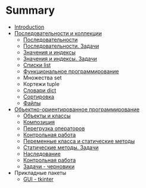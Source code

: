 # Summary

* [Introduction](README.md)
* [Последовательности и коллекции](chapter_seq/README.md)
  * [Последовательности](chapter_seq/1-seq.md)
  * [Последовательности. Задачи](chapter_seq/1-seq-tasks.md)
  * [Значения и индексы](chapter_seq/2-enum.md)
  * [Значения и индексы. Задачи](chapter_seq/2-enum-tasks.md)
  * [Списки list](chapter_seq/3-list.md)
  * [Функциональное программирование](chapter_seq/4-map.md)
  * Множества set
  * Кортежи tuple
  * [Словари dict](chapter_seq/7-dict.md)
  * [Сортировка](chapter_seq/8-sort.md)
  * [Файлы](chapter_seq/9-file.md)
* [Объектно-ориентированное программирование](chapter_oop/README.md)
  * [Объекты и классы](chapter_oop/1_class.md)
  * [Композиция](chapter_oop/2_composition.md)
  * [Перегрузка операторов](chapter_oop/3_operators.md)
  * [Контрольная работа](chapter_oop/3_tasks.md)
  * [Переменные класса и статические методы](chapter_oop/4_staticmethod.md)
  * [Статические методы. Задачи](chapter_oop/4_tasks.md)
  * [Наследование](chapter_oop/5_inheritance.md)
  * [Контрольная работа](chapter_oop/kr_tasks_2.md)
  * [Задачи - черновики](chapter_oop/todo_tasks.md)
* Прикладные пакеты
  * [GUI - tkinter](chapter_gui/draft.md)  